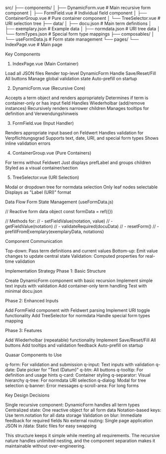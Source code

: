 src/
├── components/
│   ├── DynamicForm.vue          # Main recursive form component
│   ├── FormField.vue            # Individual field component
│   ├── ContainerGroup.vue       # Pure container component
│   └── TreeSelector.vue         # URI selection tree
├── data/
│   ├── docu.json               # Main term definitions
│   ├── exemplary.json          # Example data
│   ├── normdata.json           # URI tree data
│   └── formTypes.json          # Special form type mappings
├── composables/
│   └── useFormData.js          # Form state management
└── pages/
    └── IndexPage.vue           # Main page

Key Components
1. IndexPage.vue (Main Container)

Load all JSON files
Render top-level DynamicForm
Handle Save/Reset/Fill All buttons
Manage global validation state
Auto-prefill on startup

2. DynamicForm.vue (Recursive Core)

Accepts a term object and renders appropriately
Determines if term is container-only or has input field
Handles Wiederholbar (add/remove instances)
Recursively renders narrower children
Manages tooltips for definition and Verwendungshinweis

3. FormField.vue (Input Handler)

Renders appropriate input based on Feldwert
Handles validation for Verpflichtungsgrad
Supports text, date, URI, and special form types
Shows inline validation errors

4. ContainerGroup.vue (Pure Containers)

For terms without Feldwert
Just displays prefLabel and groups children
Styled as a visual container/section

5. TreeSelector.vue (URI Selection)

Modal or dropdown tree for normdata selection
Only leaf nodes selectable
Displays as "Label (URI)" format

Data Flow
Form State Management (useFormData.js)

// Reactive form data object
const formData = ref({})

// Methods for:
// - setFieldValue(notation, value)
// - getFieldValue(notation)
// - validateRequired(docuData)
// - resetForm()
// - prefillFromExemplary(exemplaryData, notations)

Component Communication

Top-down: Pass term definitions and current values
Bottom-up: Emit value changes to update central state
Validation: Computed properties for real-time validation

Implementation Strategy
Phase 1: Basic Structure

Create DynamicForm component with basic recursion
Implement simple text inputs with validation
Add container-only term handling
Test with minimal docu.json

Phase 2: Enhanced Inputs

Add FormField component with Feldwert parsing
Implement URI toggle functionality
Add TreeSelector for normdata
Handle special form types mapping

Phase 3: Features

Add Wiederholbar (repeatable) functionality
Implement Save/Reset/Fill All buttons
Add tooltips and validation feedback
Auto-prefill on startup

Quasar Components to Use

q-form: For validation and submission
q-input: Text inputs with validation
q-date: Date picker for "Text (Datum)"
q-btn: All buttons
q-tooltip: For definition and usage hints
q-card: Container styling
q-separator: Visual hierarchy
q-tree: For normdata URI selection
q-dialog: Modal for tree selection
q-banner: Error messages
q-scroll-area: For long forms

Key Design Decisions

Single recursive component: DynamicForm handles all term types
Centralized state: One reactive object for all form data
Notation-based keys: Use term.notation for all data storage
Validation on blur: Immediate feedback for required fields
No external routing: Single page application
JSON in /data: Static files for easy swapping

This structure keeps it simple while meeting all requirements. The recursive nature handles unlimited nesting, and the component separation makes it maintainable without over-engineering.
